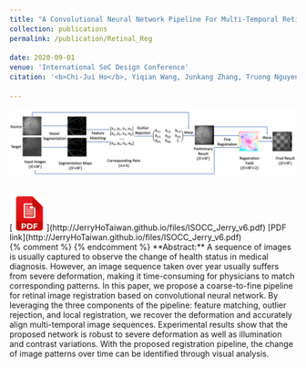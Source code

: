 ```yaml
---
title: "A Convolutional Neural Network Pipeline For Multi-Temporal Retinal Image Registration"
collection: publications
permalink: /publication/Retinal_Reg

date: 2020-09-01
venue: 'International SoC Design Conference'
citation: '<b>Chi-Jui Ho</b>, Yiqian Wang, Junkang Zhang, Truong Nguyen, Cheolhong An, "A Convolutional Neural Network Pipeline For Multi-Temporal Retinal Image Registration," in <i>International SoC Design Conference</i>, 2021'

---
```

<img src='/images/overview_v3.png' width='600' > <br/>

<br/>
[<img src='/images/pdf.png' width='60' >](http://JerryHoTaiwan.github.io/files/ISOCC_Jerry_v6.pdf)
[PDF link](http://JerryHoTaiwan.github.io/files/ISOCC_Jerry_v6.pdf) 
<br/>
{% comment %} 
{% endcomment %}
**Abstract:** A sequence of images is usually captured to observe the change of health status in medical diagnosis. However, an image sequence taken over year usually suffers from severe deformation, making it time-consuming for physicians to match corresponding patterns. In this paper, we propose a coarse-to-fine pipeline for retinal image registration based on convolutional neural network. By leveraging the three components of the pipeline: feature matching, outlier rejection, and local registration, we recover the deformation and accurately align multi-temporal image sequences. Experimental results show that the proposed network is robust to severe deformation as well as illumination and contrast variations. With the proposed registration pipeline, the change of image patterns over time can be identified through visual analysis.

<!-- paperurl: 'http://academicpages.github.io/files/paper1.pdf' -->
